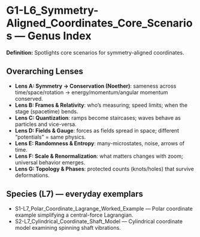# G1-L6_Symmetry-Aligned_Coordinates_Core_Scenarios — Genus Index
**Definition:** Spotlights core scenarios for symmetry-aligned coordinates.

## Overarching Lenses

- **Lens A: Symmetry -> Conservation (Noether)**: sameness across time/space/rotation → energy/momentum/angular momentum conserved.
- **Lens B: Frames & Relativity**: who’s measuring; speed limits; when the stage (spacetime) bends.
- **Lens C: Quantization**: ramps become staircases; waves behave as particles and vice-versa.
- **Lens D: Fields & Gauge**: forces as fields spread in space; different “potentials” = same physics.
- **Lens E: Randomness & Entropy**: many-microstates, noise, arrows of time.
- **Lens F: Scale & Renormalization**: what matters changes with zoom; universal behavior emerges.
- **Lens G: Topology & Phases**: protected counts (knots/holes) that survive deformations.

## Species (L7) — everyday exemplars
- S1-L7_Polar_Coordinate_Lagrange_Worked_Example — Polar coordinate example simplifying a central-force Lagrangian.
- S2-L7_Cylindrical_Coordinate_Shaft_Model — Cylindrical coordinate model examining spinning shaft vibrations.
